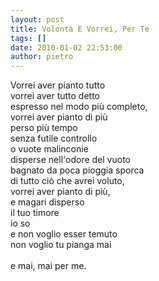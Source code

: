```yaml
---
layout: post
title: Volontà E Vorrei, Per Te
tags: []
date: 2010-01-02 22:53:00
author: pietro
---
```

Vorrei aver pianto tutto<br/>vorrei aver tutto detto<br/>espresso nel modo più completo,<br/>vorrei aver pianto di più<br/>perso più tempo<br/>senza futile controllo<br/>o vuote malinconie<br/>disperse nell'odore del vuoto<br/>bagnato da poca pioggia sporca<br/>di tutto ciò che avrei voluto,<br/>vorrei aver pianto di più,<br/>e magari disperso<br/>il tuo timore<br/>io so<br/>e non voglio esser temuto<br/>non voglio tu pianga mai<br/><br/>e mai, mai per me.
